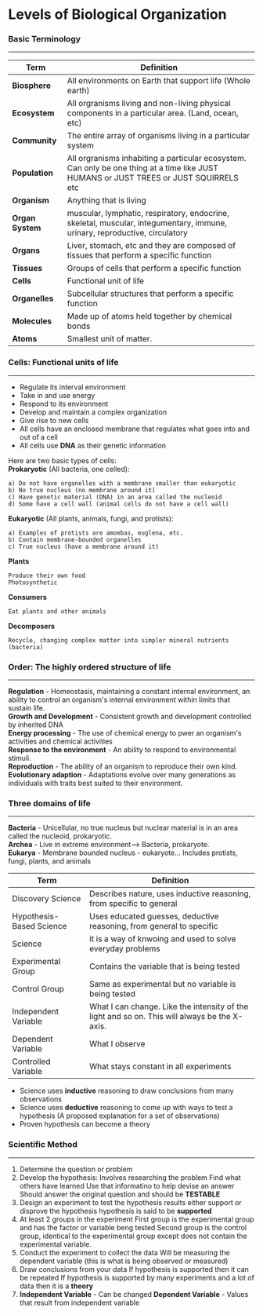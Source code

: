 # Levels of Biological Organization
### Basic Terminology
----------------
Term | Definition
---- | ----------
**Biosphere** | All environments on Earth that support life (Whole earth)
**Ecosystem** | All orgranisms living and non-living physical components in a particular area. (Land, ocean, etc)
**Community** | The entire array of organisms living in a particular system
**Population** | All orgranisms inhabiting a particular ecosystem. Can only be one thing at a time like JUST HUMANS or JUST TREES or JUST SQUIRRELS etc
**Organism** | Anything that is living
**Organ System** | muscular, lymphatic, respiratory, endocrine, skeletal, muscular, integumentary, immune, urinary, reproductive, circulatory
**Organs** | Liver, stomach, etc and they are composed of tissues that perform a specific function
**Tissues** | Groups of cells that perform a specific function
**Cells** | Functional unit of life
**Organelles** | Subcellular structures that perform a specific function
**Molecules** | Made up of atoms held together by chemical bonds
**Atoms** | Smallest unit of matter.

### Cells: Functional units of life
---------------
- Regulate its interval environment
- Take in and use energy
- Respond to its environment
- Develop and maintain a complex organization
- Give rise to new cells
- All cells have an enclosed membrane that regulates what goes into and out of a cell
- All cells use **DNA** as their genetic information

Here are two basic types of cells: <br>
**Prokaryotic** (All bacteria, one celled):
```
a) Do not have organelles with a membrane smaller than eukaryotic
b) No true nucleus (no membrane around it)
c) Have genetic material (DNA) in an area called the nucleoid
d) Some have a cell wall (animal cells do not have a cell wall)
```
**Eukaryotic** (All plants, animals, fungi, and protists):
```
a) Examples of protists are amoebas, euglena, etc.
b) Contain membrane-bounded organelles
c) True nucleus (have a membrane around it)
```

**Plants**
```
Produce their own food
Photosynthetic
```

**Consumers**
```
Eat plants and other animals
```

**Decomposers**
```
Recycle, changing complex matter into simpler mineral nutrients (bacteria)
```

### Order: The highly ordered structure of life
--------------------------------------------------
**Regulation** - Homeostasis, maintaining a constant internal environment, an ability to control an organism's internal environment within limits that sustain life. <br>
**Growth and Development** - Consistent growth and development controlled by inherited DNA <br>
**Energy processing** - The use of chemical energy to pwer an organism's activities and chemical activities <br>
**Response to the environment** - An ability to respond to environmental stimuli. <br>
**Reproduction** - The ability of an organism to reproduce their own kind. <br>
**Evolutionary adaption** - Adaptations evolve over many generations as individuals with traits best suited to their environment. <br>

### Three domains of life
-------------------------
**Bacteria** - Unicellular, no true nucleus but nuclear material is in an area called the nucleoid, prokaryotic. <br>
**Archea** - Live in extreme environment--> Bacteria, prokaryote. <br>
**Eukarya** - Membrane bounded nucleus - eukaryote... Includes protists, fungi, plants, and animals <br>

Term | Definition
------ | ------
Discovery Science | Describes nature, uses inductive reasoning, from specific to general
Hypothesis-Based Science | Uses educated guesses, deductive reasoning, from general to specific
Science | it is a way of knwoing and used to solve everyday problems
Experimental Group | Contains the variable that is being tested
Control Group | Same as experimental but no variable is being tested
Independent Variable | What I can change. Like the intensity of the light and so on. This will always be the X-axis.
Dependent Variable | What I observe
Controlled Variable | What stays constant in all experiments

- Science uses **inductive** reasoning to draw conclusions from many observations
- Science uses **deductive** reasoning to come up with ways to test a hypothesis (A proposed explanation for a set of observations)
- Proven hypothesis can become a theory

### Scientific Method
--------------------
1. Determine the question or problem
2. Develop the hypothesis:
	Involves researching the problem
	Find what others have learned
	Use that informatino to help devise an answer
	Should answer the original question and should be **TESTABLE**
3. Design an experiment to test the hypothesis
	results either support or disprove the hypothesis
	hypothesis is said to be **supported**
4. At least 2 groups in the experiment
	First group is the experimental group and has the factor or variable beng tested
	Second group is the control group, identical to the experimental group except does not contain the experimental variable.
5. Conduct the experiment to collect the data
	Will be measuring the dependent variable (this is what is being observed or measured)
6. Draw conclusions from your data
	If hypothesis is supported then it can be repeated
	If hypothesis is supported by many experiments and a lot of data then it is a **theory**
7. **Independent Variable** - Can be changed
   **Dependent Variable** - Values that result from independent variable
